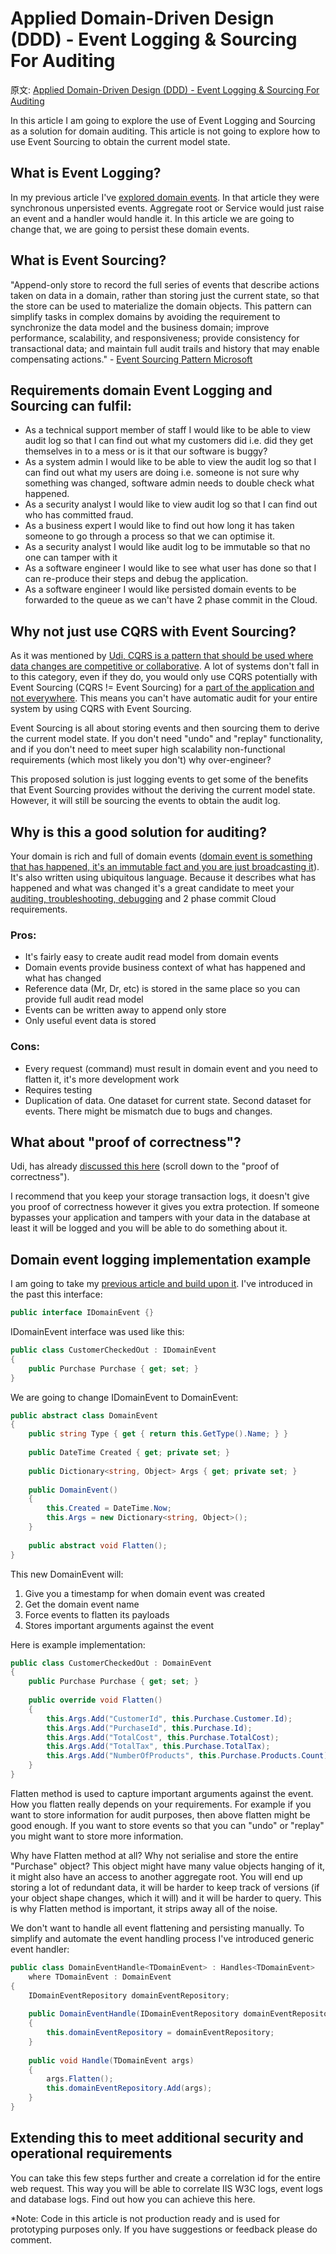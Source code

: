 # Applied Domain-Driven Design (DDD) - Event Logging & Sourcing For Auditing

原文: [Applied Domain-Driven Design (DDD) - Event Logging & Sourcing For Auditing](http://www.zankavtaskin.com/2016/08/applied-domain-driven-design-ddd-event.html)

In this article I am going to explore the use of Event Logging and Sourcing as a solution for domain auditing.  This article is not going to explore how to use Event Sourcing to obtain the current model state.

## What is Event Logging?

In my previous article I've [explored domain events](http://www.zankavtaskin.com/2013/09/applied-domain-driven-design-ddd-part-2.html). In that article they were synchronous unpersisted events. Aggregate root or Service would just raise an event and a handler would handle it. In this article we are going to change that, we are going to persist these domain events.

## What is Event Sourcing? 

"Append-only store to record the full series of events that describe actions taken on data in a domain, rather than storing just the current state, so that the store can be used to materialize the domain objects. This pattern can simplify tasks in complex domains by avoiding the requirement to synchronize the data model and the business domain; improve performance, scalability, and responsiveness; provide consistency for transactional data; and maintain full audit trails and history that may enable compensating actions." - [Event Sourcing Pattern Microsoft](https://msdn.microsoft.com/en-gb/library/dn589792.aspx)

## Requirements domain Event Logging and Sourcing can fulfil:

- As a technical support member of staff I would like to be able to view audit log so that I can find out what my customers did i.e. did they get themselves in to a mess or is it that our software is buggy?
- As a system admin I would like to be able to view the audit log so that I can find out what my users are doing i.e. someone is not sure why something was changed, software admin needs to double check what happened. 
- As a security analyst I would like to view audit log so that I can find out who has committed fraud. 
- As a business expert I would like to find out how long it has taken someone to go through a process so that we can optimise it. 
- As a security analyst I would like audit log to be immutable so that no one can tamper with it 
- As a software engineer I would like to see what user has done so that I can re-produce their steps and debug the application. 
- As a software engineer I would like persisted domain events to be forwarded to the queue as we can't have 2 phase commit in the Cloud.

## Why not just use CQRS with Event Sourcing? 

As it was mentioned by [Udi, CQRS is a pattern that should be used where data changes are competitive or collaborative](http://udidahan.com/2011/04/22/when-to-avoid-cqrs/). A lot of systems don't fall in to this category, even if they do, you would only use CQRS potentially with Event Sourcing (CQRS != Event Sourcing) for a [part of the application and not everywhere](https://www.infoq.com/news/2016/04/event-sourcing-anti-pattern). This means you can't have automatic audit for your entire system by using CQRS with Event Sourcing.

Event Sourcing is all about storing events and then sourcing them to derive the current model state.
If you don't need "undo" and "replay" functionality, and if you don't need to meet super high scalability non-functional requirements (which most likely you don't) why over-engineer?

This proposed solution is just logging events to get some of the benefits that Event Sourcing provides without the deriving the current model state. However, it will still be sourcing the events to obtain the audit log.

## Why is this a good solution for auditing? 

Your domain is rich and full of domain events ([domain event is something that has happened, it's an immutable fact and you are just broadcasting it](http://cqrs.nu/Faq/commands-and-events)). It's also written using ubiquitous language. Because it describes what has happened and what was changed it's a great candidate to meet your [auditing, troubleshooting, debugging](http://martinfowler.com/eaaDev/EventSourcing.html) and 2 phase commit Cloud requirements.  


### Pros:
- It's fairly easy to create audit read model from domain events  
- Domain events provide business context of what has happened and what has changed  
- Reference data (Mr, Dr, etc) is stored in the same place so you can provide full audit read model 
- Events can be written away to append only store 
- Only useful event data is stored 

### Cons:
- Every request (command) must result in domain event and you need to flatten it, it's more development work
- Requires testing 
- Duplication of data. One dataset for current state. Second dataset for events. There might be mismatch due to bugs and changes. 

## What about "proof of correctness"?

Udi, has already [discussed this here](http://udidahan.com/2011/04/22/when-to-avoid-cqrs/) (scroll down to the "proof of correctness").

I recommend that you keep your storage transaction logs, it doesn't give you proof of correctness however it gives you extra protection. If someone bypasses your application and tampers with your data in the database at least it will be logged and you will be able to do something about it.

## Domain event logging implementation example 

I am going to take my [previous article and build upon it](http://www.zankavtaskin.com/2013/09/applied-domain-driven-design-ddd-part-2.html). I've introduced in the past this interface:

```cs
public interface IDomainEvent {}
```

IDomainEvent interface was used like this:

```cs
public class CustomerCheckedOut : IDomainEvent
{
    public Purchase Purchase { get; set; }
}
```
We are going to change IDomainEvent to DomainEvent:
```cs
public abstract class DomainEvent 
{
    public string Type { get { return this.GetType().Name; } }
 
    public DateTime Created { get; private set; }
 
    public Dictionary<string, Object> Args { get; private set; }
 
    public DomainEvent()
    {
        this.Created = DateTime.Now;
        this.Args = new Dictionary<string, Object>();
    }
 
    public abstract void Flatten();
}
```
This new DomainEvent will:

1. Give you a timestamp for when domain event was created 
2. Get the domain event name 
3. Force events to flatten its payloads 
4. Stores important arguments against the event 

Here is example implementation:

```cs
public class CustomerCheckedOut : DomainEvent
{
    public Purchase Purchase { get; set; }
 
    public override void Flatten()
    {
        this.Args.Add("CustomerId", this.Purchase.Customer.Id);
        this.Args.Add("PurchaseId", this.Purchase.Id);
        this.Args.Add("TotalCost", this.Purchase.TotalCost);
        this.Args.Add("TotalTax", this.Purchase.TotalTax);
        this.Args.Add("NumberOfProducts", this.Purchase.Products.Count);
    }
}
```
Flatten method is used to capture important arguments against the event. How you flatten really depends on your requirements. For example if you want to store information for audit purposes, then above flatten might be good enough. If you want to store events so that you can "undo" or "replay" you might want to store more information.

Why have Flatten method at all? Why not serialise and store the entire "Purchase" object? This object might have many value objects hanging of it, it might also have an access to another aggregate root. You will end up storing a lot of redundant data, it will be harder to keep track of versions (if your object shape changes, which it will) and it will be harder to query. This is why Flatten method is important, it strips away all of the noise.

We don't want to handle all event flattening and persisting manually. To simplify and automate the event handling process I've introduced generic event handler:

```cs
public class DomainEventHandle<TDomainEvent> : Handles<TDomainEvent>
    where TDomainEvent : DomainEvent
{
    IDomainEventRepository domainEventRepository;
 
    public DomainEventHandle(IDomainEventRepository domainEventRepository)
    {
        this.domainEventRepository = domainEventRepository;
    }
 
    public void Handle(TDomainEvent args)
    {
        args.Flatten();
        this.domainEventRepository.Add(args);
    }
}
```
## Extending this to meet additional security and operational requirements

You can take this few steps further and create a correlation id for the entire web request. This way you will be able to correlate IIS W3C logs, event logs and database logs. Find out how you can achieve this here. 

*Note: Code in this article is not production ready and is used for prototyping purposes only. If you have suggestions or feedback please do comment. 
